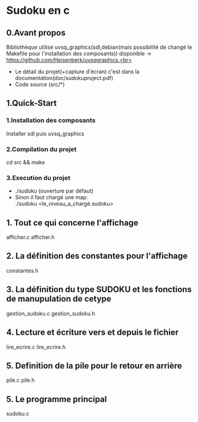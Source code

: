 # Sudoku en c 
## 0.Avant propos
Bibliothèque utilisé uvsq_graphics(sdl,debian(mais possibilité de changé le Makefile pour l'installation des composants)) disponible -> https://github.com/Heisenberk/uvsqgraphics.<br>
- Le détail du projet(+capture d'écran) c'est dans la documentation(doc/sudokuproject.pdf)
- Code source (src/*)
## 1.Quick-Start
### 1.Installation des composants
Installer sdl puis uvsq_graphics
### 2.Compilation du projet
cd src && make
### 3.Execution du projet
 - ./sudoku (ouverture par défaut) 
 - Sinon il faut chargé une map:<br>
  ./sudoku <le_niveau_a_chargé.sudoku>
## 1. Tout ce qui concerne l'affichage
afficher.c
afficher.h

## 2. La définition des constantes pour l'affichage
constantes.h

## 3. La définition du type SUDOKU et les fonctions de manupulation de cetype
gestion_sudoku.c
gestion_sudoku.h

## 4. Lecture et écriture vers et depuis le fichier
lire_ecrire.c
lire_ecrire.h

## 5. Definition de la pile pour le retour en arrière
pile.c
pile.h

## 5. Le programme principal
sudoku.c
